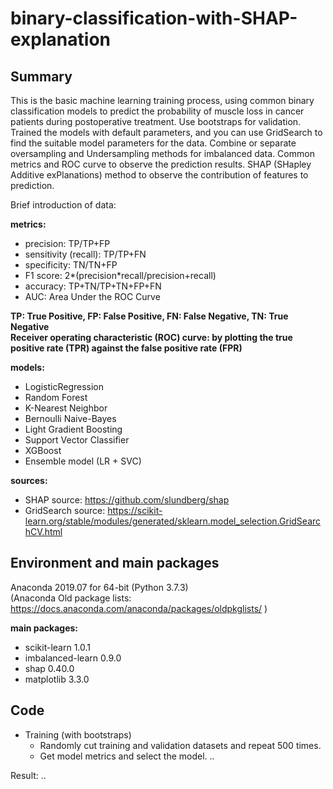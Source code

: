# binary-classification-with-SHAP-explanation
## Summary

This is the basic machine learning training process, using common binary classification models to predict the probability of muscle loss in cancer patients during postoperative treatment. Use bootstraps for validation. Trained the models with default parameters, and you can use GridSearch to find the suitable model parameters for the data. Combine or separate oversampling and Undersampling methods for imbalanced data. Common metrics and ROC curve to observe the prediction results. SHAP (SHapley Additive exPlanations) method to observe the contribution of features to prediction.

Brief introduction of data: 

__metrics:__
- precision: TP/TP+FP
- sensitivity (recall): TP/TP+FN
- specificity: TN/TN+FP
- F1 score: 2*(precision*recall/precision+recall)
- accuracy: TP+TN/TP+TN+FP+FN
- AUC: Area Under the ROC Curve  

__TP: True Positive, FP: False Positive, FN: False Negative, TN: True Negative__  
__Receiver operating characteristic (ROC) curve: by plotting the true positive rate (TPR) against the false positive rate (FPR)__

__models:__
- LogisticRegression
- Random Forest
- K-Nearest Neighbor
- Bernoulli Naive-Bayes
- Light Gradient Boosting
- Support Vector Classifier 
- XGBoost
- Ensemble model (LR + SVC)

__sources:__  
- SHAP source: https://github.com/slundberg/shap  
- GridSearch source: https://scikit-learn.org/stable/modules/generated/sklearn.model_selection.GridSearchCV.html

## Environment and main packages

Anaconda 2019.07 for 64-bit (Python 3.7.3)  
(Anaconda Old package lists: https://docs.anaconda.com/anaconda/packages/oldpkglists/ )  

__main packages:__
- scikit-learn 1.0.1  
- imbalanced-learn 0.9.0  
- shap 0.40.0  
- matplotlib 3.3.0  

## Code
- Training (with bootstraps)
  - Randomly cut training and validation datasets and repeat 500 times.
  - Get model metrics and select the model.  ..
  
Result:  ..
